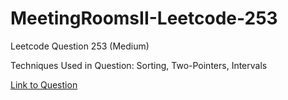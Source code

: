 # MeetingRoomsII-Leetcode-253

Leetcode Question 253 (Medium)

Techniques Used in Question:
Sorting, Two-Pointers, Intervals

[Link to Question](https://leetcode.com/problems/meeting-rooms-ii/)
